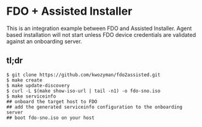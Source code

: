 FDO + Assisted Installer
===

This is an integration example between FDO and Assisted Installer. Agent based installation will not start unless FDO device credentials are validated against an onboarding server.

tl;dr
---

```
$ git clone https://github.com/kwozyman/fdo2assisted.git
$ make create
$ make update-discovery
$ curl -L $(make show-iso-url | tail -n1) -o fdo-sno.iso
$ make serviceinfo
## onboard the target host to FDO
## add the generated serviceinfo configuration to the onboarding server
## boot fdo-sno.iso on your host
```
